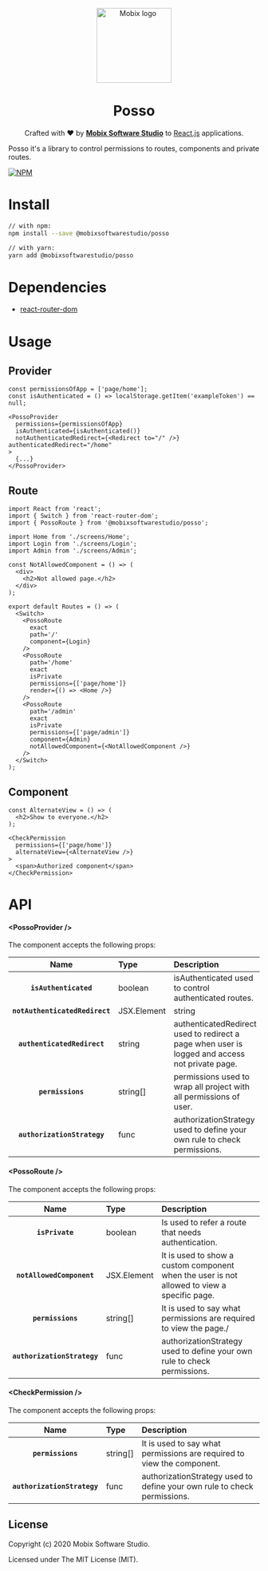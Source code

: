 <p align="center">
  <a href="https://www.mobixtec.com/" rel="noopener" target="_blank"><img width="150" src="https://user-images.githubusercontent.com/16656725/96494904-643cf480-121d-11eb-9d1c-6597027dcadd.png" alt="Mobix logo"></a></p>
</p>

<h1 align="center">Posso</h1>

<div align="center">

Crafted with :heart: by <strong>[Mobix Software Studio](http://github.com/mobixsoftwarestudio)</strong> to </strong> [React.js](https://reactjs.org/) applications.
</div>

Posso it's a library to control permissions to routes, components and private routes.

[![NPM](https://img.shields.io/npm/v/@mobixsoftwarestudio/posso.svg)](https://www.npmjs.com/package/posso)

<!-- Put badge of coverage -->
<!-- Put badge of build -->

# Install

```bash
// with npm:
npm install --save @mobixsoftwarestudio/posso

// with yarn:
yarn add @mobixsoftwarestudio/posso

```

# Dependencies

- [react-router-dom](https://github.com/ReactTraining/react-router/tree/master/packages/react-router-dom)


# Usage

## Provider
```tsx
const permissionsOfApp = ['page/home'];
const isAuthenticated = () => localStorage.getItem('exampleToken') == null;

<PossoProvider
  permissions={permissionsOfApp}
  isAuthenticated={isAuthenticated()}
  notAuthenticatedRedirect={<Redirect to="/" />} authenticatedRedirect="/home"
>
  {...}
</PossoProvider>
```

## Route
```tsx
import React from 'react';
import { Switch } from 'react-router-dom';
import { PossoRoute } from '@mobixsoftwarestudio/posso';

import Home from './screens/Home';
import Login from './screens/Login';
import Admin from './screens/Admin';

const NotAllowedComponent = () => (
  <div>
    <h2>Not allowed page.</h2>
  </div>
);

export default Routes = () => (
  <Switch>
    <PossoRoute
      exact
      path='/'
      component={Login}
    />
    <PossoRoute
      path='/home'
      exact
      isPrivate
      permissions={['page/home']}
      render={() => <Home />}
    />
    <PossoRoute
      path='/admin'
      exact
      isPrivate
      permissions={['page/admin']}
      component={Admin}
      notAllowedComponent={<NotAllowedComponent />}
    />
  </Switch>
);
```

## Component
```tsx
const AlternateView = () => (
  <h2>Show to everyone.</h2>
);

<CheckPermission
  permissions={['page/home']}
  alternateView={<AlternateView />}
>
  <span>Authorized component</span>
</CheckPermission>
```

# API

#### &lt;PossoProvider />

The component accepts the following props:

|Name|Type|Description
|:--:|:-----|:-----|
|**`isAuthenticated`**|boolean|isAuthenticated used to control authenticated routes.
|**`notAuthenticatedRedirect`**|JSX.Element | string| notAuthenticatedRedirect used to render/redirect a page when user is not authorized.
|**`authenticatedRedirect`**|string| authenticatedRedirect used to redirect a page when user is logged and access not private page.
|**`permissions`**|string[]| permissions used to wrap all project with all permissions of user.
|**`authorizationStrategy`**|func| authorizationStrategy used to define your own rule to check permissions.


#### &lt;PossoRoute />

The component accepts the following props:

|Name|Type|Description
|:--:|:-----|:-----|
|**`isPrivate`**|boolean|Is used to refer a route that needs authentication.
|**`notAllowedComponent`**|JSX.Element| It is used to show a custom component when the user is not allowed to view a specific page.
|**`permissions`**|string[]| It is used to say what permissions are required to view the page./
|**`authorizationStrategy`**|func| authorizationStrategy used to define your own rule to check permissions.

#### &lt;CheckPermission />

The component accepts the following props:

|Name|Type|Description
|:--:|:-----|:-----|
|**`permissions`**|string[]| It is used to say what permissions are required to view the component.
|**`authorizationStrategy`**|func| authorizationStrategy used to define your own rule to check permissions.

## License
Copyright (c) 2020 Mobix Software Studio.

Licensed under The MIT License (MIT).
